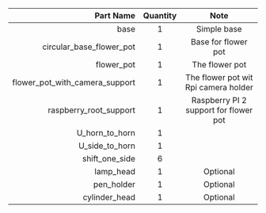 | Part Name      | Quantity |       Note      |
| --------------:|:--------:|:---------------:|
| base           |    1     | Simple base |
| circular_base_flower_pot |    1     | Base for flower pot |
| flower_pot |    1     | The flower pot |
| flower_pot_with_camera_support |    1     | The flower pot wit Rpi camera holder |
| raspberry_root_support |    1     | Raspberry PI 2 support for flower pot |
| U_horn_to_horn |    1     |                 |
| U_side_to_horn |    1     |                 |
| shift_one_side |    6     |                 |
| lamp_head     |    1     |     Optional    |
| pen_holder     |    1     |     Optional    |
| cylinder_head     |    1     |     Optional    |
